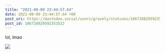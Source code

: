 ```yaml
---
title: "2021-08-09 23:44:57.64"
date: 2021-08-09 23:44:57.64 +00
post_uri: https://mastodon.social/users/gravely/statuses/106728829592353522
post_id: 106728829592353522
---
```

lol, lmao


![](/images/106728829554031356.jpg)

